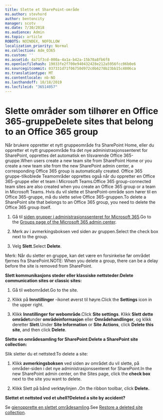 ```yaml
---
title: Slette et SharePoint-område
ms.author: stevhord
author: bentoncity
manager: scotv
ms.date: 7/30/2018
ms.audience: Admin
ms.topic: article
ROBOTS: NOINDEX, NOFOLLOW
localization_priority: Normal
ms.collection: Adm_O365
ms.custom: ''
ms.assetid: 4a71f3cd-000a-4a1a-b42a-15b70a8fb6f8
ms.openlocfilehash: 19033fe2f700e940432428e212a5956fcc06b0e6
ms.sourcegitcommit: 037331d71f06750d972c0b6278b23bb15c4806ca
ms.translationtype: MT
ms.contentlocale: nb-NO
ms.lasthandoff: 10/18/2019
ms.locfileid: "36514057"
---
```

# <a name="delete-sites-that-belong-to-an-office-365-group"></a><span data-ttu-id="9337f-102">Slette områder som tilhører en Office 365-gruppe</span><span class="sxs-lookup"><span data-stu-id="9337f-102">Delete sites that belong to an Office 365 group</span></span>

<span data-ttu-id="9337f-103">Når brukere oppretter et nytt gruppeområde fra SharePoint Home, eller du oppretter et nytt gruppeområde fra det nye administrasjonssenteret for SharePoint, opprettes det automatisk en tilsvarende Office 365-gruppe.</span><span class="sxs-lookup"><span data-stu-id="9337f-103">When users create a new team site from SharePoint Home or you create a new team site from the new SharePoint admin center, a corresponding Office 365 group is automatically created.</span></span> <span data-ttu-id="9337f-104">Office 365 gruppe-tilkoblede Teamområder opprettes også når du oppretter en Office 365-gruppe eller et team i Microsoft Teams.</span><span class="sxs-lookup"><span data-stu-id="9337f-104">Office 365 group-connected team sites are also created when you create an Office 365 group or a team in Microsoft Teams.</span></span> <span data-ttu-id="9337f-105">Hvis du vil slette et SharePoint-område som hører til en Office 365-gruppe, må du slette selve Office 365-gruppen.</span><span class="sxs-lookup"><span data-stu-id="9337f-105">To delete a SharePoint site that belongs to an Office 365 group, you need to delete the Office 365 group itself.</span></span> 
  
1. <span data-ttu-id="9337f-106">Gå til [siden grupper i administrasjonssenteret for Microsoft 365](https://portal.office.com/adminportal/home#/groups).</span><span class="sxs-lookup"><span data-stu-id="9337f-106">Go to the [Groups page of the Microsoft 365 admin center](https://portal.office.com/adminportal/home#/groups).</span></span>
    
2. <span data-ttu-id="9337f-107">Merk av i avmerkingsboksen ved siden av gruppen.</span><span class="sxs-lookup"><span data-stu-id="9337f-107">Select the check box next to the group.</span></span>
    
3. <span data-ttu-id="9337f-108">Velg **Slett**.</span><span class="sxs-lookup"><span data-stu-id="9337f-108">Select **Delete**.</span></span>
    
<span data-ttu-id="9337f-109">Merk: Når du sletter en gruppe, kan det være en forsinkelse før området fjernes fra SharePoint.</span><span class="sxs-lookup"><span data-stu-id="9337f-109">NOTE: When you delete a group, there can be a delay before the site is removed from SharePoint.</span></span>
  
<span data-ttu-id="9337f-110">**Slett kommunikasjons steder eller klassiske nettsteder:**</span><span class="sxs-lookup"><span data-stu-id="9337f-110">**Delete communication sites or classic sites:**</span></span>

1. <span data-ttu-id="9337f-111">Gå til webområdet.</span><span class="sxs-lookup"><span data-stu-id="9337f-111">Go to the site.</span></span>
  
2. <span data-ttu-id="9337f-112">Klikk på **Innstillinger** -ikonet øverst til høyre.</span><span class="sxs-lookup"><span data-stu-id="9337f-112">Click the **Settings** icon in the upper right.</span></span> 
  
3. <span data-ttu-id="9337f-113">Klikk **Innstillinger for webområde**.</span><span class="sxs-lookup"><span data-stu-id="9337f-113">Click **Site settings**.</span></span> <span data-ttu-id="9337f-114">Klikk **Slett dette området**under **områdeinformasjon** eller **Områdehandlinger**, og klikk deretter **Slett**.</span><span class="sxs-lookup"><span data-stu-id="9337f-114">Under **Site Information** or **Site Actions**, click **Delete this site**, and then click **Delete**.</span></span>
  
<span data-ttu-id="9337f-115">**Slette en områdesamling for SharePoint:**</span><span class="sxs-lookup"><span data-stu-id="9337f-115">**Delete a SharePoint site collection:**</span></span>

<span data-ttu-id="9337f-116">Slik sletter du et nettsted:</span><span class="sxs-lookup"><span data-stu-id="9337f-116">To delete a site:</span></span>
  
1. <span data-ttu-id="9337f-117">Klikk **avmerkingsboksen** ved siden av området du vil slette, på områder-siden i det nye administrasjonssenteret for SharePoint.</span><span class="sxs-lookup"><span data-stu-id="9337f-117">In the new SharePoint admin center, on the Sites page, click the **check box** next to the site you want to delete.</span></span> 
    
2. <span data-ttu-id="9337f-118">Klikk Slett på bånd verktøylinjen **.**</span><span class="sxs-lookup"><span data-stu-id="9337f-118">On the ribbon toolbar, click **Delete.**</span></span>
    
<span data-ttu-id="9337f-119">**Slettet et nettsted ved et uhell?**</span><span class="sxs-lookup"><span data-stu-id="9337f-119">**Deleted a site by accident?**</span></span>

<span data-ttu-id="9337f-120">Se [gjenopprette en slettet områdesamling](https://go.microsoft.com/fwlink/?linkid=867660).</span><span class="sxs-lookup"><span data-stu-id="9337f-120">See [Restore a deleted site collection](https://go.microsoft.com/fwlink/?linkid=867660).</span></span>
  


